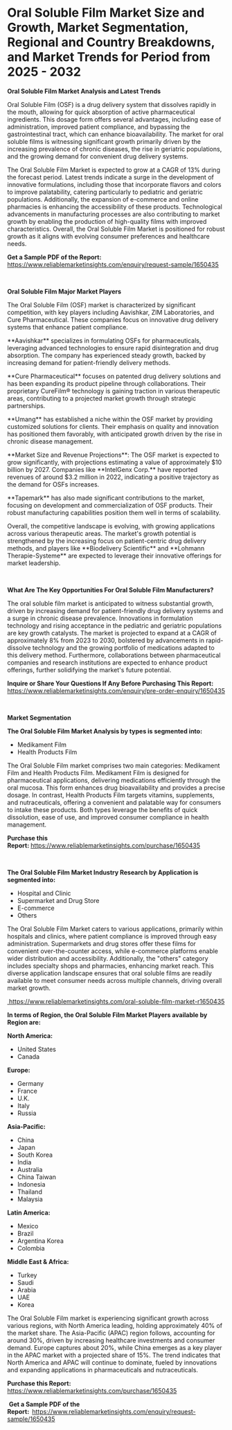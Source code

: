 <p><h1>Oral Soluble Film Market Size and Growth, Market Segmentation, Regional and Country Breakdowns, and Market Trends for Period from 2025 -  2032</h1></p><p><strong>Oral Soluble Film Market Analysis and Latest Trends</strong></p>
<p><p>Oral Soluble Film (OSF) is a drug delivery system that dissolves rapidly in the mouth, allowing for quick absorption of active pharmaceutical ingredients. This dosage form offers several advantages, including ease of administration, improved patient compliance, and bypassing the gastrointestinal tract, which can enhance bioavailability. The market for oral soluble films is witnessing significant growth primarily driven by the increasing prevalence of chronic diseases, the rise in geriatric populations, and the growing demand for convenient drug delivery systems.</p><p>The Oral Soluble Film Market is expected to grow at a CAGR of 13% during the forecast period. Latest trends indicate a surge in the development of innovative formulations, including those that incorporate flavors and colors to improve palatability, catering particularly to pediatric and geriatric populations. Additionally, the expansion of e-commerce and online pharmacies is enhancing the accessibility of these products. Technological advancements in manufacturing processes are also contributing to market growth by enabling the production of high-quality films with improved characteristics. Overall, the Oral Soluble Film Market is positioned for robust growth as it aligns with evolving consumer preferences and healthcare needs.</p></p>
<p><strong>Get a Sample PDF of the Report:&nbsp;</strong> <a href="https://www.reliablemarketinsights.com/enquiry/request-sample/1650435?utm_campaign=2535&utm_medium=2&utm_source=Github&utm_content=ia&utm_term=19042025&utm_id=oral-soluble-film">https://www.reliablemarketinsights.com/enquiry/request-sample/1650435</a></p>
<p>&nbsp;</p>
<p><strong>Oral Soluble Film Major Market Players</strong></p>
<p><p>The Oral Soluble Film (OSF) market is characterized by significant competition, with key players including Aavishkar, ZIM Laboratories, and Cure Pharmaceutical. These companies focus on innovative drug delivery systems that enhance patient compliance.</p><p>**Aavishkar** specializes in formulating OSFs for pharmaceuticals, leveraging advanced technologies to ensure rapid disintegration and drug absorption. The company has experienced steady growth, backed by increasing demand for patient-friendly delivery methods. </p><p>**Cure Pharmaceutical** focuses on patented drug delivery solutions and has been expanding its product pipeline through collaborations. Their proprietary CureFilm® technology is gaining traction in various therapeutic areas, contributing to a projected market growth through strategic partnerships. </p><p>**Umang** has established a niche within the OSF market by providing customized solutions for clients. Their emphasis on quality and innovation has positioned them favorably, with anticipated growth driven by the rise in chronic disease management.</p><p>**Market Size and Revenue Projections**: The OSF market is expected to grow significantly, with projections estimating a value of approximately $10 billion by 2027. Companies like **IntelGenx Corp.** have reported revenues of around $3.2 million in 2022, indicating a positive trajectory as the demand for OSFs increases.</p><p>**Tapemark** has also made significant contributions to the market, focusing on development and commercialization of OSF products. Their robust manufacturing capabilities position them well in terms of scalability.</p><p>Overall, the competitive landscape is evolving, with growing applications across various therapeutic areas. The market's growth potential is strengthened by the increasing focus on patient-centric drug delivery methods, and players like **Biodelivery Scientific** and **Lohmann Therapie-Systeme** are expected to leverage their innovative offerings for market leadership.</p></p>
<p>&nbsp;</p>
<p><strong>What Are The Key Opportunities For Oral Soluble Film Manufacturers?</strong></p>
<p><p>The oral soluble film market is anticipated to witness substantial growth, driven by increasing demand for patient-friendly drug delivery systems and a surge in chronic disease prevalence. Innovations in formulation technology and rising acceptance in the pediatric and geriatric populations are key growth catalysts. The market is projected to expand at a CAGR of approximately 8% from 2023 to 2030, bolstered by advancements in rapid-dissolve technology and the growing portfolio of medications adapted to this delivery method. Furthermore, collaborations between pharmaceutical companies and research institutions are expected to enhance product offerings, further solidifying the market's future potential.</p></p>
<p><strong>Inquire or Share Your Questions If Any Before Purchasing This Report:</strong> <a href="https://www.reliablemarketinsights.com/enquiry/pre-order-enquiry/1650435?utm_campaign=2535&utm_medium=2&utm_source=Github&utm_content=ia&utm_term=19042025&utm_id=oral-soluble-film">https://www.reliablemarketinsights.com/enquiry/pre-order-enquiry/1650435</a></p>
<p>&nbsp;</p>
<p><strong>Market Segmentation</strong></p>
<p><strong>The Oral Soluble Film Market Analysis by types is segmented into:</strong></p>
<p><ul><li>Medikament Film</li><li>Health Products Film</li></ul></p>
<p><p>The Oral Soluble Film market comprises two main categories: Medikament Film and Health Products Film. Medikament Film is designed for pharmaceutical applications, delivering medications efficiently through the oral mucosa. This form enhances drug bioavailability and provides a precise dosage. In contrast, Health Products Film targets vitamins, supplements, and nutraceuticals, offering a convenient and palatable way for consumers to intake these products. Both types leverage the benefits of quick dissolution, ease of use, and improved consumer compliance in health management.</p></p>
<p><strong>Purchase this Report:&nbsp;</strong><a href="https://www.reliablemarketinsights.com/purchase/1650435?utm_campaign=2535&utm_medium=2&utm_source=Github&utm_content=ia&utm_term=19042025&utm_id=oral-soluble-film">https://www.reliablemarketinsights.com/purchase/1650435</a></p>
<p>&nbsp;</p>
<p><strong>The Oral Soluble Film Market Industry Research by Application is segmented into:</strong></p>
<p><ul><li>Hospital and Clinic</li><li>Supermarket and Drug Store</li><li>E-commerce</li><li>Others</li></ul></p>
<p><p>The Oral Soluble Film Market caters to various applications, primarily within hospitals and clinics, where patient compliance is improved through easy administration. Supermarkets and drug stores offer these films for convenient over-the-counter access, while e-commerce platforms enable wider distribution and accessibility. Additionally, the "others" category includes specialty shops and pharmacies, enhancing market reach. This diverse application landscape ensures that oral soluble films are readily available to meet consumer needs across multiple channels, driving overall market growth.</p></p>
<p><a href="https://www.reliablemarketinsights.com/oral-soluble-film-market-r1650435?utm_campaign=2535&utm_medium=2&utm_source=Github&utm_content=ia&utm_term=19042025&utm_id=oral-soluble-film">&nbsp;https://www.reliablemarketinsights.com/oral-soluble-film-market-r1650435</a></p>
<p><strong>In terms of Region, the Oral Soluble Film Market Players available by Region are:</strong></p>
<p>
    <p> <strong> North America: </strong>
        <ul>
            <li>United States</li>
            <li>Canada</li>
        </ul>
        </p> 
    <p> <strong> Europe: </strong>
        <ul>
            <li>Germany</li>
            <li>France</li>
            <li>U.K.</li>
            <li>Italy</li>
            <li>Russia</li>
        </ul>
        </p> 
    <p> <strong> Asia-Pacific: </strong>
        <ul>
            <li>China</li>
            <li>Japan</li>
            <li>South Korea</li>
            <li>India</li>
            <li>Australia</li>
            <li>China Taiwan</li>
            <li>Indonesia</li>
            <li>Thailand</li>
            <li>Malaysia</li>
        </ul>
        </p> 
    <p> <strong> Latin America: </strong>
        <ul>
            <li>Mexico</li>
            <li>Brazil</li>
            <li>Argentina Korea</li>
            <li>Colombia</li>
        </ul>
        </p> 
    <p> <strong> Middle East & Africa: </strong>
        <ul>
            <li>Turkey</li>
            <li>Saudi</li>
            <li>Arabia</li>
            <li>UAE</li>
            <li>Korea</li>
        </ul>
    </p>
    </p>
<p><p>The Oral Soluble Film market is experiencing significant growth across various regions, with North America leading, holding approximately 40% of the market share. The Asia-Pacific (APAC) region follows, accounting for around 30%, driven by increasing healthcare investments and consumer demand. Europe captures about 20%, while China emerges as a key player in the APAC market with a projected share of 15%. The trend indicates that North America and APAC will continue to dominate, fueled by innovations and expanding applications in pharmaceuticals and nutraceuticals.</p></p>
<p><strong>Purchase this Report: </strong><a href="https://www.reliablemarketinsights.com/purchase/1650435?utm_campaign=2535&utm_medium=2&utm_source=Github&utm_content=ia&utm_term=19042025&utm_id=oral-soluble-film">https://www.reliablemarketinsights.com/purchase/1650435</a></p>
<p>&nbsp;<strong>Get a Sample PDF of the Report:&nbsp;&nbsp;</strong><a href="https://www.reliablemarketinsights.com/enquiry/request-sample/1650435?utm_campaign=2535&utm_medium=2&utm_source=Github&utm_content=ia&utm_term=19042025&utm_id=oral-soluble-film">https://www.reliablemarketinsights.com/enquiry/request-sample/1650435</a></p>
<p><strong></strong></p>
<p><p></p><p></p><p></p></p>